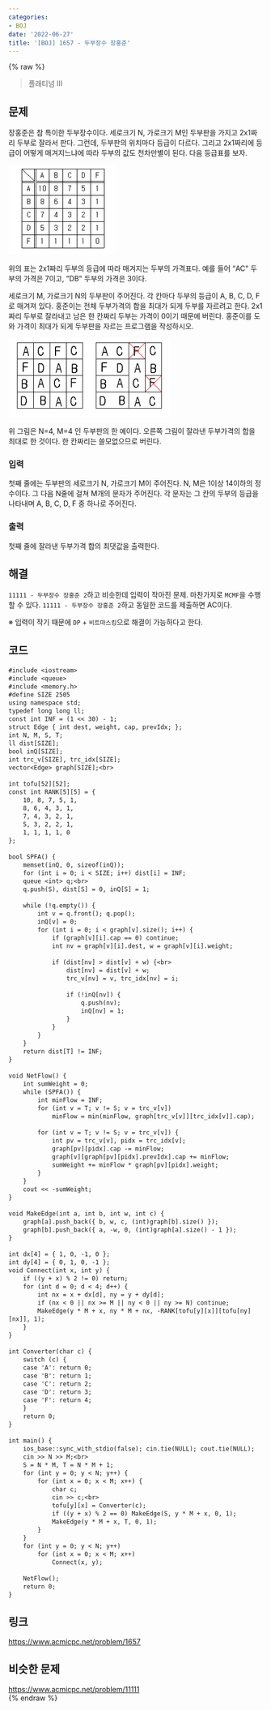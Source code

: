 ```yaml
---
categories:
- BOJ
date: '2022-06-27'
title: '[BOJ] 1657 - 두부장수 장홍준'
---
```


{% raw %}
> 플래티넘 III<br>

## 문제
장홍준은 참 특이한 두부장수이다. 세로크기 N, 가로크기 M인 두부판을 가지고 2x1짜리 두부로 잘라서 판다. 그런데, 두부판의 위치마다 등급이 다르다. 그리고 2x1짜리에 등급이 어떻게 매겨지느냐에 따라 두부의 값도 천차만별이 된다. 다음 등급표를 보자.

![](images/11111-tofu.png)

위의 표는 2x1짜리 두부의 등급에 따라 매겨지는 두부의 가격표다. 예를 들어 “AC" 두부의 가격은 7이고, ”DB" 두부의 가격은 3이다.

세로크기 M, 가로크기 N의 두부판이 주어진다. 각 칸마다 두부의 등급이 A, B, C, D, F로 매겨져 있다. 홍준이는 전체 두부가격의 합을 최대가 되게 두부를 자르려고 한다. 2x1짜리 두부로 잘라내고 남은 한 칸짜리 두부는 가격이 0이기 때문에 버린다. 홍준이를 도와 가격이 최대가 되게 두부판을 자르는 프로그램을 작성하시오.

![](images/11111-tofu2.png)

위 그림은 N=4, M=4 인 두부판의 한 예이다. 오른쪽 그림이 잘라낸 두부가격의 합을 최대로 한 것이다. 한 칸짜리는 쓸모없으므로 버린다.

### 입력
첫째 줄에는 두부판의 세로크기 N, 가로크기 M이 주어진다. N, M은 1이상 14이하의 정수이다. 그 다음 N줄에 걸쳐 M개의 문자가 주어진다. 각 문자는 그 칸의 두부의 등급을 나타내며 A, B, C, D, F 중 하나로 주어진다.

### 출력
첫째 줄에 잘라낸 두부가격 합의 최댓값을 출력한다.

## 해결
`11111 - 두부장수 장홍준 2`하고 비슷한데 입력이 작아진 문제. 마찬가지로 `MCMF`을 수행할 수 있다. `11111 - 두부장수 장홍준 2`하고 동일한 코드를 제출하면 AC이다.

※ 입력이 작기 때문에 `DP` + `비트마스킹`으로 해결이 가능하다고 한다.

## 코드
```
#include <iostream>
#include <queue>
#include <memory.h>
#define SIZE 2505
using namespace std;
typedef long long ll;
const int INF = (1 << 30) - 1;
struct Edge { int dest, weight, cap, prevIdx; };
int N, M, S, T;
ll dist[SIZE];
bool inQ[SIZE];
int trc_v[SIZE], trc_idx[SIZE];
vector<Edge> graph[SIZE];<br>

int tofu[52][52];
const int RANK[5][5] = {
	10, 8, 7, 5, 1,
	8, 6, 4, 3, 1,
	7, 4, 3, 2, 1,
	5, 3, 2, 2, 1,
	1, 1, 1, 1, 0
};

bool SPFA() {
	memset(inQ, 0, sizeof(inQ));
	for (int i = 0; i < SIZE; i++) dist[i] = INF;
	queue <int> q;<br>
	q.push(S), dist[S] = 0, inQ[S] = 1;

	while (!q.empty()) {
		int v = q.front(); q.pop();
		inQ[v] = 0;
		for (int i = 0; i < graph[v].size(); i++) {
			if (graph[v][i].cap == 0) continue;
			int nv = graph[v][i].dest, w = graph[v][i].weight;

			if (dist[nv] > dist[v] + w) {<br>
				dist[nv] = dist[v] + w;
				trc_v[nv] = v, trc_idx[nv] = i;

				if (!inQ[nv]) {
					q.push(nv);
					inQ[nv] = 1;
				}
			}
		}
	}
	return dist[T] != INF;
}

void NetFlow() {
	int sumWeight = 0;
	while (SPFA()) {
		int minFlow = INF;
		for (int v = T; v != S; v = trc_v[v])
			minFlow = min(minFlow, graph[trc_v[v]][trc_idx[v]].cap);

		for (int v = T; v != S; v = trc_v[v]) {
			int pv = trc_v[v], pidx = trc_idx[v];
			graph[pv][pidx].cap -= minFlow;
			graph[v][graph[pv][pidx].prevIdx].cap += minFlow;
			sumWeight += minFlow * graph[pv][pidx].weight;
		}
	}
	cout << -sumWeight;
}

void MakeEdge(int a, int b, int w, int c) {
	graph[a].push_back({ b, w, c, (int)graph[b].size() });
	graph[b].push_back({ a, -w, 0, (int)graph[a].size() - 1 });
}

int dx[4] = { 1, 0, -1, 0 };
int dy[4] = { 0, 1, 0, -1 };
void Connect(int x, int y) {
	if ((y + x) % 2 != 0) return;
	for (int d = 0; d < 4; d++) {
		int nx = x + dx[d], ny = y + dy[d];
		if (nx < 0 || nx >= M || ny < 0 || ny >= N) continue;
		MakeEdge(y * M + x, ny * M + nx, -RANK[tofu[y][x]][tofu[ny][nx]], 1);
	}
}

int Converter(char c) {
	switch (c) {
	case 'A': return 0;
	case 'B': return 1;
	case 'C': return 2;
	case 'D': return 3;
	case 'F': return 4;
	}
	return 0;
}

int main() {
	ios_base::sync_with_stdio(false); cin.tie(NULL); cout.tie(NULL);
	cin >> N >> M;<br>
	S = N * M, T = N * M + 1;
	for (int y = 0; y < N; y++) {
		for (int x = 0; x < M; x++) {
			char c;
			cin >> c;<br>
			tofu[y][x] = Converter(c);
			if ((y + x) % 2 == 0) MakeEdge(S, y * M + x, 0, 1);
			MakeEdge(y * M + x, T, 0, 1);
		}
	}
	for (int y = 0; y < N; y++)
		for (int x = 0; x < M; x++)
			Connect(x, y);

	NetFlow();
	return 0;
}
```

## 링크
https://www.acmicpc.net/problem/1657<br>

## 비슷한 문제
https://www.acmicpc.net/problem/11111<br>
{% endraw %}